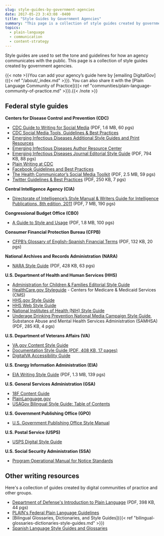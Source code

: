 ```yaml
---
slug: style-guides-by-government-agencies
date: 2017-05-23 3:43:08 -0400
title: "Style Guides by Government Agencies"
summary: "This page is a collection of style guides created by government agencies."
topics:
  - plain-language
  - communication
  - content-strategy
---
```


Style guides are used to set the tone and guidelines for how an agency communicates with the public. This page is a collection of style guides created by government agencies.

{{< note >}}You can add your agency&#8217;s guide here by [emailing DigitalGov]({{< ref "/about/_index.md" >}}). You can also share it with the [Plain Language Community of Practice]({{< ref "communities/plain-language-community-of-practice.md" >}}).{{< /note >}}

## Federal style guides

**Centers for Disease Control and Prevention (CDC)**

- [CDC Guide to Writing for Social Media](https://www.cdc.gov/socialmedia/tools/guidelines/guideforwriting.html) (PDF, 1.6 MB, 60 pgs)
- [CDC Social Media Tools, Guidelines & Best Practices](https://www.cdc.gov/socialmedia/tools/guidelines/)
- [Emerging Infectious Diseases Additional Style Guides and Print Resources](https://wwwnc.cdc.gov/eid/page/additional-style-guides-and-print-resources)
- [Emerging Infectious Diseases Author Resource Center](https://wwwnc.cdc.gov/eid/page/author-resource-center)
- [Emerging Infectious Diseases Journal Editorial Style Guide](https://wwwnc.cdc.gov/eid/pdfs/StyleGuide.pdf) (PDF, 794 KB, 88 pgs)
- [Plain Writing at CDC](https://www.cdc.gov/other/plainwriting.html)
- [Facebook Guidelines and Best Practices](https://www.cdc.gov/socialmedia/tools/guidelines/facebook-guidelines.html)
- [The Health Communicator’s Social Media Toolkit](https://www.cdc.gov/healthcommunication/toolstemplates/socialmediatoolkit_bm.pdf) (PDF, 2.5 MB, 59 pgs)
- [Twitter Guidelines & Best Practices](https://www.cdc.gov/socialmedia/tools/guidelines/pdf/microblogging.pdf) (PDF, 250 KB, 7 pgs)

**Central Intelligence Agency (CIA)**

- [Directorate of Intelligence’s Style Manual & Writers Guide for Intelligence Publications, 8th edition, 2011](https://irp.fas.org/cia/product/style.pdf) (PDF, 7 MB, 190 pgs)

**Congressional Budget Office (CBO)**

- [A Guide to Style and Usage](http://www.cbo.gov/sites/default/files/cbofiles/attachments/44975-StyleGuide.pdf) (PDF, 1.8 MB, 100 pgs)

**Consumer Financial Protection Bureau (CFPB)**

- [CFPB&#8217;s Glossary of English-Spanish Financial Terms](https://s3.amazonaws.com/files.consumerfinance.gov/f/201510_cfpb_spanish-style-guide-glossary.pdf) (PDF, 132 KB, 20 pgs)

**National Archives and Records Administration (NARA)**

- [NARA Style Guide](https://www.archives.gov/files/open/plain-writing/style-guide.pdf) (PDF, 428 KB, 63 pgs)

**U.S. Department of Health and Human Services (HHS)**

- [Administration for Children & Families Editorial Style Guide](https://www.acf.hhs.gov/digital-toolbox/content/editorial-style-guide)
- [HealthCare.gov Styleguide](https://styleguide.healthcare.gov/) - Centers for Medicare & Medicaid Services (CMS)
- [HHS.gov Style Guide](https://www.hhs.gov/web/policies-and-standards/style-guide/)
- [HHS Web Style Guide](https://www.hhs.gov/web/policies-and-standards/web-style-guide/)
- [National Institutes of Health (NIH) Style Guide](https://www.nih.gov/nih-style-guide)
- [Underage Drinking Prevention National Media Campaign Style Guide](https://www.samhsa.gov/sites/default/files/uad_campaign_style_guide.pdf), Substance Abuse and Mental Health Services Administration (SAMHSA) (PDF, 285 KB, 4 pgs)

**U.S. Department of Veterans Affairs (VA)**

- [VA.gov Content Style Guide](https://design.va.gov/content-style-guide/)
- [Documentation Style Guide (PDF, 408 KB, 17 pages)](https://www.va.gov/PROCESS/artifacts/documentation_style_guide.pdf)
- [DigitalVA Accessibility Guide](https://digital.va.gov/accessibility/)

**U.S. Energy Information Administration (EIA)**

- [EIA Writing Style Guide](https://www.eia.gov/about/eiawritingstyleguide.pdf) (PDF, 1.3 MB, 139 pgs)

**U.S. General Services Administration (GSA)**

- [18F Content Guide](https://content-guide.18f.gov/)
- [PlainLanguage.gov](https://www.plainlanguage.gov/)
- [USAGov Bilingual Style Guide: Table of Contents](https://www.usa.gov/style-guide/table-of-contents)

**U.S. Government Publishing Office (GPO)**

- [U.S. Government Publishing Office Style Manual](https://www.gpo.gov/fdsys/search/pagedetails.action?collectionCode=GPO&granuleId=&packageId=GPO-STYLEMANUAL-2016)

**U.S. Postal Service (USPS)**

- [USPS Digital Style Guide](https://www.usps.com/styleguide/)

**U.S. Social Security Administration (SSA)**

- [Program Operational Manual for Notice Standards](https://secure.ssa.gov/apps10/poms.nsf/lnx/0900610000)

## Other writing resources

Here's a collection of guides created by digital communities of practice and other groups.

- [Department of Defense's Introduction to Plain Language](https://www.esd.whs.mil/Portals/54/Documents/DD/plain_language/PlainLanguageCourse.pdf?ver=2017-04-04-163823-677) (PDF, 398 KB, 44 pgs)
- [PLAIN's Federal Plain Language Guidelines](http://www.plainlanguage.gov/howto/guidelines/FederalPLGuidelines/index.cfm?CFID=838730&CFTOKEN=f64d36ad05e03d58-ED6E6827-0361-55F8-E6207170C554B1DF&jsessionid=A3A593B93EAEE361431FC8D8B4799DF0.chh)
- [Bilingual Glossaries, Dictionaries, and Style Guides]({{< ref "bilingual-glossaries-dictionaries-style-guides.md" >}})
- [Spanish Language Style Guides and Glossaries](https://digital.gov/resources/spanish-language-style-guide-and-glossaries/)
